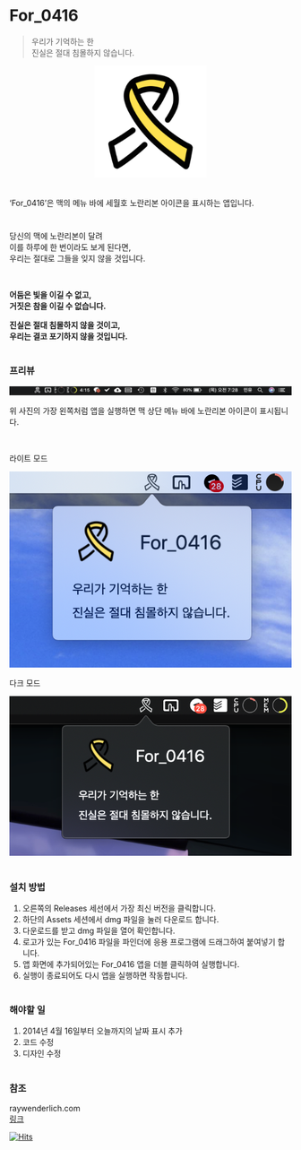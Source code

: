 # For_0416

> 우리가 기억하는 한<br>
진실은 절대 침몰하지 않습니다.

<p align="center">
<img width="200px" src="./image/export 9 (6).png"/>
</p>
<br>
‘For_0416’은 맥의 메뉴 바에 세월호 노란리본 아이콘을 표시하는 앱입니다.


#

당신의 맥에 노란리본이 달려 \
이를 하루에 한 번이라도 보게 된다면,\
우리는 절대로 그들을 잊지 않을 것입니다.


<br>


__어둠은 빛을 이길 수 없고,__\
__거짓은 참을 이길 수 없습니다.__


__진실은 절대 침몰하지 않을 것이고,__\
__우리는 결코 포기하지 않을 것입니다.__
<br>


#

### 프리뷰
<p align="center">
<img src="./image/preview.png"/>
</p>

위 사진의 가장 왼쪽처럼 앱을 실행하면 맥 상단 메뉴 바에 노란리본 아이콘이 표시됩니다.

<br>

라이트 모드
<br>
<p align="center">
<img src="./image/preview_light.png"/>
</p>

다크 모드
<br>
<p align="center">
<img src="./image/preview_dark.png"/>
</p>


#

### 설치 방법

1. 오른쪽의 Releases 세선에서 가장 최신 버전을 클릭합니다.
2. 하단의 Assets 세션에서 dmg 파일을 눌러 다운로드 합니다.
3. 다운로드를 받고 dmg 파일을 열어 확인합니다.
4. 로고가 있는 For_0416 파일을 파인더에 응용 프로그램에 드래그하여 붙여넣기 합니다.
5. 앱 화면에 추가되어있는 For_0416 앱을 더블 클릭하여 실행합니다.
6. 실행이 종료되어도 다시 앱을 실행하면 작동합니다.


#

### 해야할 일
1. 2014년 4월 16일부터 오늘까지의 날짜 표시 추가
2. 코드 수정
3. 디자인 수정

#

### 참조
raywenderlich.com
<br> [링크](https://www.raywenderlich.com/450-menus-and-popovers-in-menu-bar-apps-for-macos)

[![Hits](https://hits.seeyoufarm.com/api/count/incr/badge.svg?url=https%3A%2F%2Fgithub.com%2Fmin-uuu%2FFor_0416&count_bg=%234F7EE7&title_bg=%23292929&icon=&icon_color=%23E7E7E7&title=%EB%B0%A9%EB%AC%B8%EC%9E%90%EC%88%98&edge_flat=false)](https://hits.seeyoufarm.com)
